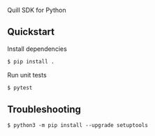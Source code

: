 Quill SDK for Python


## Quickstart

Install dependencies
```bash
$ pip install .
```

Run unit tests
```bash
$ pytest
```

## Troubleshooting

```
$ python3 -m pip install --upgrade setuptools
```